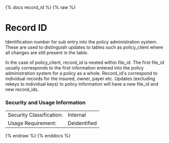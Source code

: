 {% docs record_id %}
{% raw %}

# Record ID

Identification number for sub entry into the policy administration system.
These are used to distinguish updates to tables such as policy_client 
where all changes are still present in the table. 

In the case of policy_client, record_id is nested within file_id. The 
first file_id usually corresponds to the first information entered 
into the policy administration system for a policy as a whole. 
Record_id's correspond to individual records for the insured, owner, 
payer etc. Updates (excluding rekeys to individual keys) to policy 
information will have a new file_id and new record_ids. 

### Security and Usage Information
|    |    |
|---|---|
|Security Classification:| Internal |
|Usage Requirement:| Deidentified |

{% endraw %}
{% enddocs %}